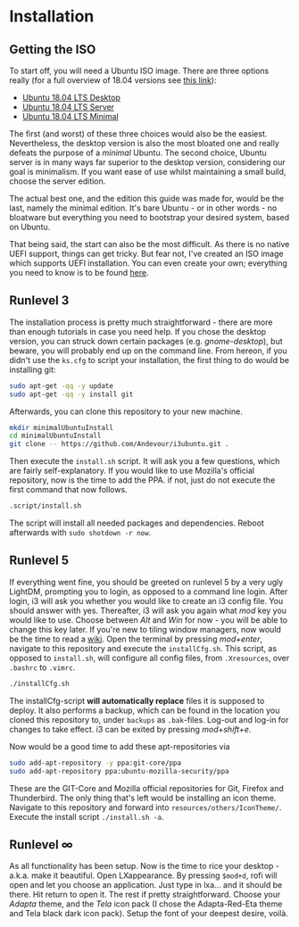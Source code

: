# Installation

## Getting the ISO

To start off, you will need a Ubuntu ISO image. There are three options really (for a full overview of 18.04 versions see [this link](http://releases.ubuntu.com/18.04/)):

* [Ubuntu 18.04 LTS Desktop](http://releases.ubuntu.com/18.04/ubuntu-18.04.2-desktop-amd64.iso)
* [Ubuntu 18.04 LTS Server](http://releases.ubuntu.com/18.04/ubuntu-18.04.2-live-server-amd64.iso)
* [Ubuntu 18.04 LTS Minimal](https://help.ubuntu.com/community/Installation/MinimalCD)

The first (and worst) of these three choices would also be the easiest. Nevertheless, the desktop version is also the most bloated one and really defeats the purpose of a *minimal* Ubuntu. The second choice, Ubuntu server is in many ways far superior to the desktop version, considering our goal is minimalism. If you want ease of use whilst maintaining a small build, choose the server edition.

The actual best one, and the edition this guide was made for, would be the last, namely the minimal edition. It's bare Ubuntu - or in other words - no bloatware but everything you need to bootstrap your desired system, based on Ubuntu.

That being said, the start can also be the most difficult. As there is no native UEFI support, things can get tricky. But fear not, I've created an ISO image which supports UEFI installation. You can even create your own; everything you need to know is to be found [here](https://github.com/Andevour/Ubuntu-18.04-LTS-Minimal-UEFI-NetInstaller).

## Runlevel 3

The installation process is pretty much straightforward - there are more than enough tutorials in case you need help. If you chose the desktop version, you can struck down certain packages (e.g. *gnome-desktop*), but beware, you will probably end up on the command line. From hereon, if you didn't use the `ks.cfg` to script your installation, the first thing to do would be installing git:

``` sh
sudo apt-get -qq -y update
sudo apt-get -qq -y install git
```

Afterwards, you can clone this repository to your new machine.

``` sh
mkdir minimalUbuntuInstall
cd minimalUbuntuInstall
git clone -- https://github.com/Andevour/i3ubuntu.git .
```

Then execute the `install.sh` script. It will ask you a few questions, which are fairly self-explanatory. If you would like to use Mozilla's official repository, now is the time to add the PPA. if not, just do not execute the first command that now follows.

``` sh
.script/install.sh
```

The script will install all needed packages and dependencies. Reboot afterwards with `sudo shotdown -r now`.

## Runlevel 5

If everything went fine, you should be greeted on runlevel 5 by a very ugly LightDM, prompting you to login, as opposed to a command line login. After login, i3 will ask you whether you would like to create an i3 config file. You should answer with yes. Thereafter, i3 will ask you again what *mod* key you would like to use. Choose between *Alt* and *Win* for now - you will be able to change this key later. If you're new to tiling window managers, now would be the time to read a [wiki](https://wiki.archlinux.org/index.php/I3). Open the terminal by pressing *mod+enter*, navigate to this repository and execute the `installCfg.sh`. This script, as opposed to `install.sh`, will configure all config files, from `.Xresources`, over `.bashrc` to `.vimrc`.

``` sh
./installCfg.sh
```

The installCfg-script **will automatically replace** files it is supposed to deploy. It also performs a backup, which can be found in the location you cloned this repository to, under `backups` as `.bak`-files. Log-out and log-in for changes to take effect. i3 can be exited by pressing *mod+shift+e*.

Now would be a good time to add these apt-repositories via

``` sh
sudo add-apt-repository -y ppa:git-core/ppa
sudo add-apt-repository ppa:ubuntu-mozilla-security/ppa
```

These are the GIT-Core and Mozilla official repositories for Git, Firefox and Thunderbird. The only thing that's left would be installing an icon theme. Navigate to this repository and forward into `resources/others/IconTheme/`. Execute the install script `./install.sh -a`.

## Runlevel ∞

As all functionality has been setup. Now is the time to rice your desktop - a.k.a. make it beautiful. Open LXappearance. By pressing `$mod+d`, rofi will open and let you choose an application. Just type in lxa... and it should be there. Hit return to open it. The rest if pretty straightforward. Choose your *Adapta* theme, and the *Tela* icon pack (I chose the Adapta-Red-Eta theme  and Tela black dark icon pack). Setup the font of your deepest desire, voilà.
